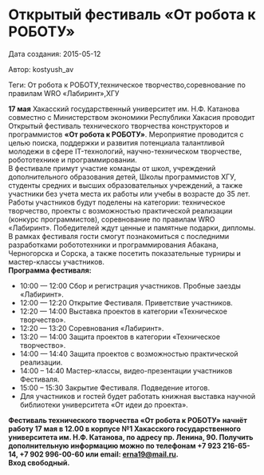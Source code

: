 # Открытый фестиваль  «От робота к РОБОТУ»

Дата создания: 2015-05-12

Автор: kostyush_av

Теги: От робота к РОБОТУ,техническое творчество,соревнование по правилам WRO «Лабиринт»,ХГУ

 **17 мая** Хакасский государственный университет им. Н.Ф. Катанова совместно с Министерством экономики Республики Хакасия проводит Открытый фестиваль технического творчества конструкторов и программистов **«От робота к РОБОТУ»**. Мероприятие проводится с целью поиска, поддержки и развития потенциала талантливой молодежи в сфере IT-технологий, научно-техническом творчестве, робототехнике и программировании.  
В фестивале примут участие команды от школ, учреждений дополнительного образования детей, Школы программистов ХГУ, студенты средних и высших образовательных учреждений, а также участники без учета места их работы или учебы в возрасте до 35 лет.  
Работы участников будут поделены на категории: техническое творчество, проекты с возможностью практической реализации (конкурс программистов), соревнование по правилам WRO «Лабиринт». Победителей ждут ценные и памятные подарки, дипломы.  
В рамках фестиваля гости смогут познакомиться с последними разработками робототехники и программирования Абакана, Черногорска и Сорска, а также посетить показательные турниры и мастер-классы участников.  
**Программа фестиваля:**  

- 10:00 — 12:00 Сбор и регистрация участников. Пробные заезды «Лабиринт».
- 12:00 — 12:20 Открытие Фестиваля. Приветствие участников.
- 12:20 — 14:00 Выставка проектов в категории «Техническое творчество».
- 12:20 — 13:20 Соревнования «Лабиринт».
- 13:20 — 14:00 Защита проектов в категории «Техническое творчество».
- 14:00 — 14:40 Защита проектов с возможностью практической реализации.
- 14:00 – 14:40 Мастер-классы, видео-презентации участников Фестиваля.
- 15:00 – 15:30 Закрытие Фестиваля. Подведение итогов.
- Для участников и гостей будет работать книжная выставка научной библиотеки университета «От идеи до проекта».

  
**Фестиваль технического творчества «От робота к РОБОТУ» начнёт работу 17 мая в 12.00 в корпусе №1 Хакасского государственного университета им. Н.Ф. Катанова, по адресу пр. Ленина, 90. Получить дополнительную информацию можно по телефонам +7 923 216-65-14, +7 902 996-00-60 или email: erna19@mail.ru.  
Вход свободный.**  